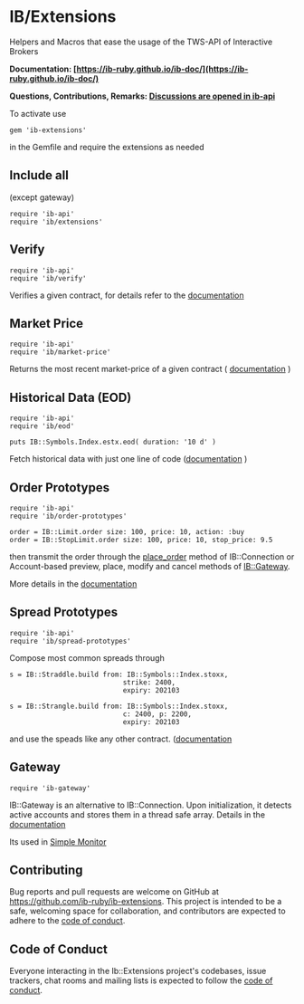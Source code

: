 # IB/Extensions

Helpers and Macros that ease the usage of the TWS-API of Interactive Brokers

__Documentation: [https://ib-ruby.github.io/ib-doc/](https://ib-ruby.github.io/ib-doc/)__  

__Questions, Contributions, Remarks: [Discussions are opened in ib-api](https://github.com/ib-ruby/ib-api/discussions)__

To activate use
```
gem 'ib-extensions'
```
in the Gemfile and require the extensions as needed

## Include all
(except gateway)
```
require 'ib-api'
require 'ib/extensions'
```

## Verify
```
require 'ib-api'
require 'ib/verify'
```
Verifies a given contract, for details refer to the [documentation](https://ib-ruby.github.io/ib-doc/Verify_contracts.html )

## Market Price
```
require 'ib-api'
require 'ib/market-price'
```
Returns the most recent market-price of a given contract  ( [documentation](https://ib-ruby.github.io/ib-doc/market_price.html) )

## Historical Data (EOD)
```
require 'ib-api'
require 'ib/eod'

puts IB::Symbols.Index.estx.eod( duration: '10 d' )
```
Fetch historical data with just one line of code  ([documentation](https://ib-ruby.github.io/ib-doc/Historical_data.html) )

## Order Prototypes
```
require 'ib-api'
require 'ib/order-prototypes'

order = IB::Limit.order size: 100, price: 10, action: :buy
order = IB::StopLimit.order size: 100, price: 10, stop_price: 9.5
```

then transmit the order through  the [place_order](https://ib-ruby.github.io/ib-doc/order_placement.html)  method of IB::Connection or  Account-based  preview, place, modify and cancel methods of [IB::Gateway](https://ib-ruby.github.io/ib-doc/order_placement.html).

More details in the [documentation](https://ib-ruby.github.io/ib-doc/order_prototypes.html) 


## Spread Prototypes

```
require 'ib-api'
require 'ib/spread-prototypes'
```

Compose most common spreads through

```
s = IB::Straddle.build from: IB::Symbols::Index.stoxx, 
                            strike: 2400, 
                            expiry: 202103 
                            
s = IB::Strangle.build from: IB::Symbols::Index.stoxx, 
                            c: 2400, p: 2200, 
                            expiry: 202103 

```
and use the speads like any other contract. ([documentation](https://ib-ruby.github.io/ib-doc/spreads.html)

## Gateway 
```
require 'ib-gateway'
```
IB::Gateway is an alternative to IB::Connection. Upon initialization, it detects active accounts and stores them in a thread safe array. 
Details in the [documentation](https://ib-ruby.github.io/ib-doc/gateway.html)

Its used in [Simple Monitor](https://github.com/ib-ruby/simple-monitor)





## Contributing

Bug reports and pull requests are welcome on GitHub at https://github.com/ib-ruby/ib-extensions. This project is intended to be a safe, welcoming space for collaboration, and contributors are expected to adhere to the [code of conduct](https://github.com/[ib-ruby/ib-extensions/blob/master/CODE_OF_CONDUCT.md).


## Code of Conduct

Everyone interacting in the Ib::Extensions project's codebases, issue trackers, chat rooms and mailing lists is expected to follow the [code of conduct](https://github.com/ib-ruby/ib-extensions/blob/master/CODE_OF_CONDUCT.md).
